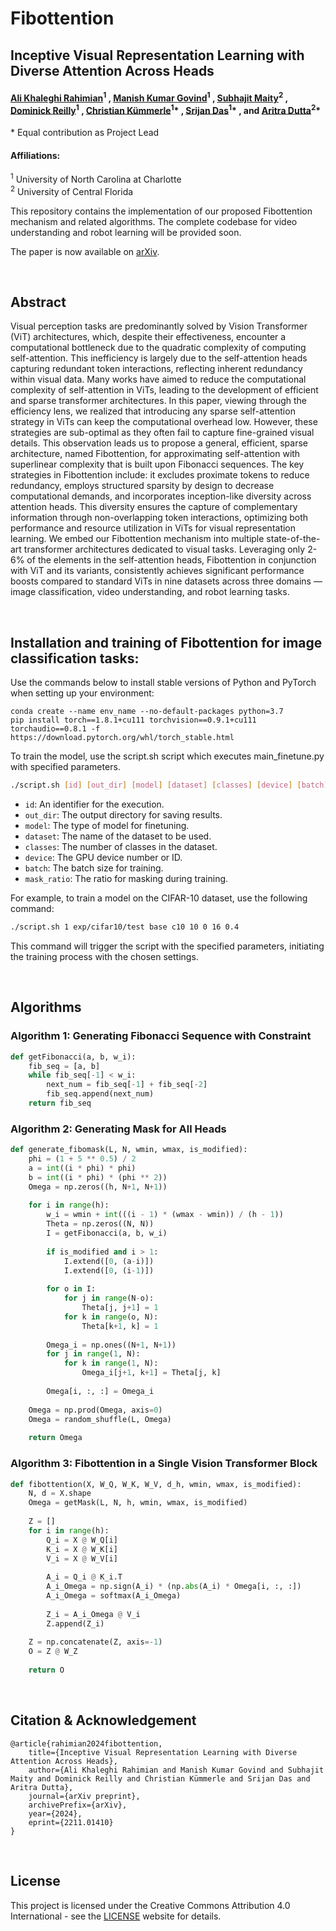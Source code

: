 # Fibottention
## Inceptive Visual Representation Learning with Diverse Attention Across Heads

#### [Ali Khaleghi Rahimian](https://ak811.github.io)<sup>1</sup> , [Manish Kumar Govind](https://manishgovind.github.io/)<sup>1</sup> , [Subhajit Maity](https://maitysubhajit.github.io/)<sup>2</sup> , [Dominick Reilly](https://dominickrei.github.io)<sup>1</sup> , [Christian Kümmerle](https://webpages.charlotte.edu/~ckuemme1/)<sup>1</sup>* , [Srijan Das](https://srijandas07.github.io)<sup>1</sup>* , and [Aritra Dutta](https://sciences.ucf.edu/math/person/aritra-dutta/)<sup>2</sup>*
\* Equal contribution as Project Lead

#### Affiliations:
<sup>1</sup> University of North Carolina at Charlotte  
<sup>2</sup> University of Central Florida

This repository contains the implementation of our proposed Fibottention mechanism and related algorithms. The complete codebase for video understanding and robot learning will be provided soon.

The paper is now available on [arXiv](https://arxiv.org/abs/2406.19391).

<br>

## Abstract
Visual perception tasks are predominantly solved by Vision Transformer (ViT) architectures, which, despite their effectiveness, encounter a computational bottleneck due to the quadratic complexity of computing self-attention. This inefficiency is largely due to the self-attention heads capturing redundant token interactions, reflecting inherent redundancy within visual data. Many works have aimed to reduce the computational complexity of self-attention in ViTs, leading to the development of efficient and sparse transformer architectures. In this paper, viewing through the efficiency lens, we realized that introducing any sparse self-attention strategy in ViTs can keep the computational overhead low. However, these strategies are sub-optimal as they often fail to capture fine-grained visual details. This observation leads us to propose a general, efficient, sparse architecture, named Fibottention, for approximating self-attention with superlinear complexity that is built upon Fibonacci sequences. The key strategies in Fibottention include: it excludes proximate tokens to reduce redundancy, employs structured sparsity by design to decrease computational demands, and incorporates inception-like diversity across attention heads. This diversity ensures the capture of complementary information through non-overlapping token interactions, optimizing both performance and resource utilization in ViTs for visual representation learning. We embed our Fibottention mechanism into multiple state-of-the-art transformer architectures dedicated to visual tasks. Leveraging only 2-6% of the elements in the self-attention heads, Fibottention in conjunction with ViT and its variants, consistently achieves significant performance boosts compared to standard ViTs in nine datasets across three domains — image classification, video understanding, and robot learning tasks.

<br>

## Installation and training of Fibottention for image classification tasks:

Use the commands below to install stable versions of Python and PyTorch when setting up your environment:
```
conda create --name env_name --no-default-packages python=3.7
pip install torch==1.8.1+cu111 torchvision==0.9.1+cu111 torchaudio==0.8.1 -f https://download.pytorch.org/whl/torch_stable.html
```

To train the model, use the script.sh script which executes main_finetune.py with specified parameters.

```bash
./script.sh [id] [out_dir] [model] [dataset] [classes] [device] [batch] [mask_ratio]
```

- `id`: An identifier for the execution.
- `out_dir`: The output directory for saving results.
- `model`: The type of model for finetuning.
- `dataset`: The name of the dataset to be used.
- `classes`: The number of classes in the dataset.
- `device`: The GPU device number or ID.
- `batch`: The batch size for training.
- `mask_ratio`: The ratio for masking during training.

For example, to train a model on the CIFAR-10 dataset, use the following command:

```bash
./script.sh 1 exp/cifar10/test base c10 10 0 16 0.4
```

This command will trigger the script with the specified parameters, initiating the training process with the chosen settings.

<br>

## Algorithms

### Algorithm 1: Generating Fibonacci Sequence with Constraint

```python
def getFibonacci(a, b, w_i):
    fib_seq = [a, b]
    while fib_seq[-1] < w_i:
        next_num = fib_seq[-1] + fib_seq[-2]
        fib_seq.append(next_num)
    return fib_seq
```

### Algorithm 2: Generating Mask for All Heads

```python
def generate_fibomask(L, N, wmin, wmax, is_modified):
    phi = (1 + 5 ** 0.5) / 2
    a = int((i * phi) * phi)
    b = int((i * phi) * (phi ** 2))
    Omega = np.zeros((h, N+1, N+1))
    
    for i in range(h):
        w_i = wmin + int(((i - 1) * (wmax - wmin)) / (h - 1))
        Theta = np.zeros((N, N))
        I = getFibonacci(a, b, w_i)
        
        if is_modified and i > 1:
            I.extend([0, (a-i)])
            I.extend([0, (i-1)])
        
        for o in I:
            for j in range(N-o):
                Theta[j, j+1] = 1
            for k in range(o, N):
                Theta[k+1, k] = 1
        
        Omega_i = np.ones((N+1, N+1))
        for j in range(1, N):
            for k in range(1, N):
                Omega_i[j+1, k+1] = Theta[j, k]
        
        Omega[i, :, :] = Omega_i
    
    Omega = np.prod(Omega, axis=0)
    Omega = random_shuffle(L, Omega)
    
    return Omega
```

### Algorithm 3: Fibottention in a Single Vision Transformer Block

```python
def fibottention(X, W_Q, W_K, W_V, d_h, wmin, wmax, is_modified):
    N, d = X.shape
    Omega = getMask(L, N, h, wmin, wmax, is_modified)
    
    Z = []
    for i in range(h):
        Q_i = X @ W_Q[i]
        K_i = X @ W_K[i]
        V_i = X @ W_V[i]
        
        A_i = Q_i @ K_i.T
        A_i_Omega = np.sign(A_i) * (np.abs(A_i) * Omega[i, :, :])
        A_i_Omega = softmax(A_i_Omega)
        
        Z_i = A_i_Omega @ V_i
        Z.append(Z_i)
    
    Z = np.concatenate(Z, axis=-1)
    O = Z @ W_Z
    
    return O
```

<br>

## Citation & Acknowledgement
```
@article{rahimian2024fibottention,
    title={Inceptive Visual Representation Learning with Diverse Attention Across Heads},
    author={Ali Khaleghi Rahimian and Manish Kumar Govind and Subhajit Maity and Dominick Reilly and Christian Kümmerle and Srijan Das and Aritra Dutta},
    journal={arXiv preprint},
    archivePrefix={arXiv},
    year={2024},
    eprint={2211.01410}
}
```

<br>

## License
This project is licensed under the Creative Commons Attribution 4.0 International - see the [LICENSE](https://creativecommons.org/licenses/by/4.0/deed.en) website for details.
